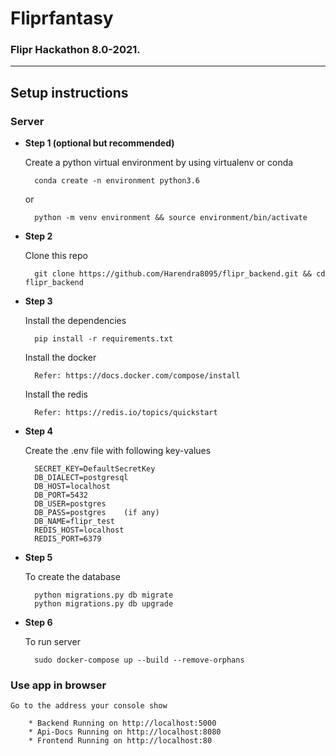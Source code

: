 # **Fliprfantasy**
### Flipr Hackathon 8.0-2021.
--------------------------
## Setup instructions
### **Server**
* **Step 1 (optional but recommended)**

    Create a python virtual environment by using virtualenv or conda
    
        conda create -n environment python3.6

    or

        python -m venv environment && source environment/bin/activate
* **Step 2**

    Clone this repo
    
        git clone https://github.com/Harendra8095/flipr_backend.git && cd flipr_backend

* **Step 3**

    Install the dependencies
        
        pip install -r requirements.txt

    Install the docker

        Refer: https://docs.docker.com/compose/install

    Install the redis

        Refer: https://redis.io/topics/quickstart

* **Step 4**

    Create the .env file with following key-values
    
        SECRET_KEY=DefaultSecretKey
        DB_DIALECT=postgresql
        DB_HOST=localhost
        DB_PORT=5432
        DB_USER=postgres
        DB_PASS=postgres    (if any)
        DB_NAME=flipr_test
        REDIS_HOST=localhost
        REDIS_PORT=6379

* **Step 5**

    To create the database
    
        python migrations.py db migrate
        python migrations.py db upgrade
* **Step 6**

    To run server
    
        sudo docker-compose up --build --remove-orphans

### **Use app in browser**

    Go to the address your console show

        * Backend Running on http://localhost:5000
        * Api-Docs Running on http://localhost:8080
        * Frontend Running on http://localhost:80